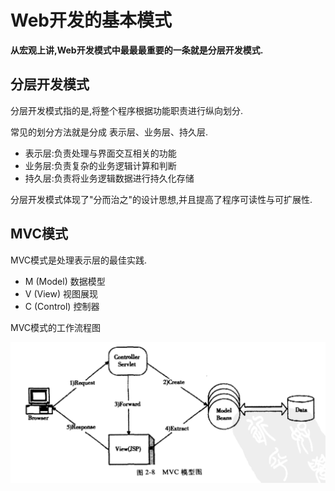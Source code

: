 # Web开发的基本模式

**从宏观上讲,Web开发模式中最最最重要的一条就是分层开发模式.**

## 分层开发模式

分层开发模式指的是,将整个程序根据功能职责进行纵向划分.

常见的划分方法就是分成 表示层、业务层、持久层.

- 表示层:负责处理与界面交互相关的功能
- 业务层:负责复杂的业务逻辑计算和判断
- 持久层:负责将业务逻辑数据进行持久化存储

分层开发模式体现了"分而治之"的设计思想,并且提高了程序可读性与可扩展性.

## MVC模式

MVC模式是处理表示层的最佳实践.

- M (Model) 数据模型
- V (View)  视图展现
- C (Control) 控制器

MVC模式的工作流程图

![](https://github.com/HuangYiCheng1997/create-picture-url/blob/master/java/CrazyJava/MVCModel.png?raw=true)

